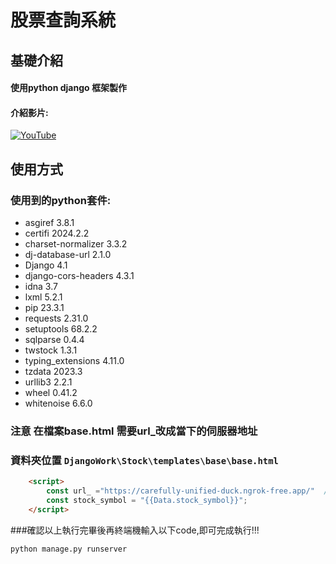 # 股票查詢系統
## 基礎介紹
#### 使用python django 框架製作

 #### 介紹影片:
[![YouTube](https://img.youtube.com/vi/F4XQGUMBCLY/0.jpg)](https://www.youtube.com/watch?v=F4XQGUMBCLY)

## 使用方式
### 使用到的python套件:
* asgiref             3.8.1 
* certifi             2024.2.2
* charset-normalizer  3.3.2
* dj-database-url     2.1.0
* Django              4.1
* django-cors-headers 4.3.1
* idna                3.7
* lxml                5.2.1
* pip                 23.3.1
* requests            2.31.0
* setuptools          68.2.2
* sqlparse            0.4.4
* twstock             1.3.1
* typing_extensions   4.11.0
* tzdata              2023.3
* urllib3             2.2.1
* wheel               0.41.2
* whitenoise          6.6.0
### **注意 在檔案base.html 需要url_改成當下的伺服器地址**
### 資料夾位置 `DjangoWork\Stock\templates\base\base.html`
```html
    <script>
        const url_ ="https://carefully-unified-duck.ngrok-free.app/"  //改這裡!!!
        const stock_symbol = "{{Data.stock_symbol}}";
    </script>
```
###確認以上執行完畢後再終端機輸入以下code,即可完成執行!!!
```
python manage.py runserver
```
